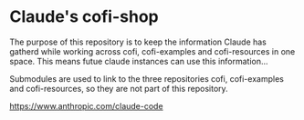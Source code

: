 # Claude's cofi-shop

The purpose of this repository is to keep the information Claude has gatherd while 
working across cofi, cofi-examples and cofi-resources in one space. This means 
futue claude instances can use this information... 

Submodules are used to link to the three repositories cofi, cofi-examples 
and cofi-resources, so they are not part of this repository.

https://www.anthropic.com/claude-code


